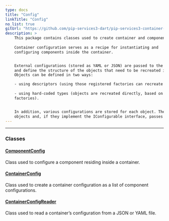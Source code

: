 ```yaml
---
type: docs
title: "Config"
linkTitle: "Config"
no_list: true
gitUrl: "https://github.com/pip-services3-dart/pip-services3-container-dart"
description: >
    This package contains classes used to create container and component configurations.  
    
    Container configuration serves as a recipe for instantiating and 
    configuring components inside the container.  


    External configurations (stored as YAML or JSON) are passed to the container 
    and define the structure of the objects that need to be recreated in the container. 
    Objects can be defined in two ways:

    - using descriptors (using those registered factories can recreate the object) 
    
    - using hard-coded types (objects are recreated directly, based on their type, bypassing 
    factories). 


    In addition, various configurations are stored for each object. The container recreates the 
    objects and, if they implement the IConfigurable interface, passes them their configurations. 
---
```

---

<div class="module-body"> 

### Classes

#### [ComponentConfig](component_config)
Class used to configure a component residing inside a container.

#### [ContainerConfig](container_config)
Class used to create a container configuration as a list of component configurations.

#### [ContainerConfigReader](container_config_reader)
Class used to read a container’s configuration from a JSON or YAML file.  
    
</div>

